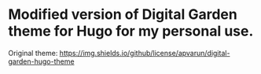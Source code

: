 # Modified version of Digital Garden theme for Hugo for my personal use. 

Original theme:  https://img.shields.io/github/license/apvarun/digital-garden-hugo-theme